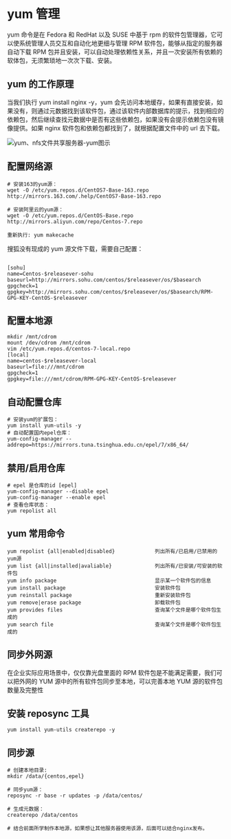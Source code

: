 # yum 管理

yum 命令是在 Fedora 和 RedHat 以及 SUSE 中基于 rpm 的软件包管理器，它可以使系统管理人员交互和自动化地更细与管理 RPM 软件包，能够从指定的服务器自动下载 RPM 包并且安装，可以自动处理依赖性关系，并且一次安装所有依赖的软体包，无须繁琐地一次次下载、安装。

## yum 的工作原理

当我们执行 yum install nginx -y，yum 会先访问本地缓存，如果有直接安装，如果没有，则通过元数据找到该软件包，通过该软件内部数据库的提示，找到相应的依赖包，然后继续查找元数据中是否有这些依赖包，如果没有会提示依赖包没有镜像提供。如果 nginx 软件包和依赖包都找到了，就根据配置文件中的 url 去下载。

![yum、nfs文件共享服务器-yum图示](https://cdn.jsdelivr.net/gh/xiaobei930/picBed@master/learningNotes/yum、nfs文件共享服务器-yum图示.jpg)

## 配置网络源

    # 安装163的yum源：
    wget -O /etc/yum.repos.d/CentOS7-Base-163.repo http://mirrors.163.com/.help/CentOS7-Base-163.repo

    # 安装阿里云的yum源：
    wget -O /etc/yum.repos.d/CentOS-Base.repo http://mirrors.aliyun.com/repo/Centos-7.repo

    重新执行: yum makecache

搜狐没有现成的 yum 源文件下载，需要自己配置：

```shell

[sohu]
name=Centos-$releasever-sohu
baseurl=http://mirrors.sohu.com/centos/$releasever/os/$basearch
gpgcheck=1
gpgkey=http://mirrors.sohu.com/centos/$releasever/os/$basearch/RPM-GPG-KEY-CentOS-$releasever

```

## 配置本地源

```shell
mkdir /mnt/cdrom
mount /dev/cdrom /mnt/cdrom
vim /etc/yum.repos.d/centos-7-local.repo
[local]
name=centos-$releasever-local
baseurl=file:///mnt/cdrom
gpgcheck=1
gpgkey=file:///mnt/cdrom/RPM-GPG-KEY-CentOS-$releasever
```

## 自动配置仓库

```shell
# 安装yum的扩展包：
yum install yum-utils -y
# 自动配置国内epel仓库：
yum-config-manager --addrepo=https://mirrors.tuna.tsinghua.edu.cn/epel/7/x86_64/
```

## 禁用/启用仓库

```shell
# epel 是仓库的id [epel]
yum-config-manager --disable epel
yum-config-manager --enable epel
# 查看仓库状态：
yum repolist all
```

## yum 常用命令

    yum repolist {all|enabled|disabled}             列出所有/已启用/已禁用的yum源
    yum list {all|installed|avaliable}              列出所有/已安装/可安装的软件包
    yum info package                                显示某一个软件包的信息
    yum install package                             安装软件包
    yum reinstall package                           重新安装软件包
    yum remove|erase package                        卸载软件包
    yum provides files                              查询某个文件是哪个软件包生成的
    yum search file                                 查询某个文件是哪个软件包生成的

## 同步外网源

在企业实际应用场景中，仅仅靠光盘里面的 RPM 软件包是不能满足需要，我们可以把外网的 YUM 源中的所有软件包同步至本地，可以完善本地 YUM 源的软件包数量及完整性

## 安装 reposync 工具

```shell
yum install yum-utils createrepo -y
```

## 同步源

```shell
# 创建本地目录:
mkdir /data/{centos,epel}

# 同步yum源：
reposync -r base -r updates -p /data/centos/

# 生成元数据：
createrepo /data/centos

# 结合前面所学制作本地源，如果想让其他服务器使用该源，后面可以结合nginx发布。
```
